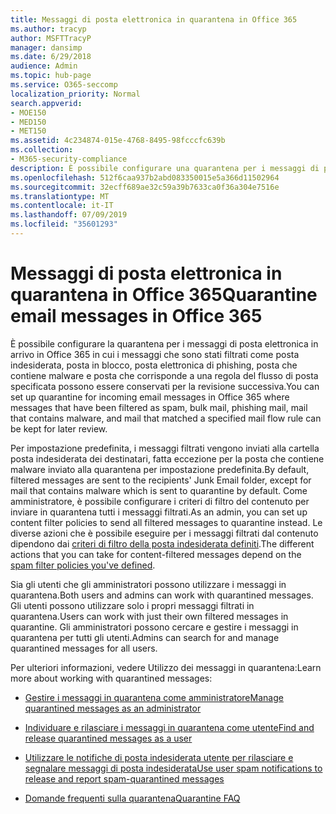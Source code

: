 ```yaml
---
title: Messaggi di posta elettronica in quarantena in Office 365
ms.author: tracyp
author: MSFTTracyP
manager: dansimp
ms.date: 6/29/2018
audience: Admin
ms.topic: hub-page
ms.service: O365-seccomp
localization_priority: Normal
search.appverid:
- MOE150
- MED150
- MET150
ms.assetid: 4c234874-015e-4768-8495-98fcccfc639b
ms.collection:
- M365-security-compliance
description: È possibile configurare una quarantena per i messaggi di posta elettronica in arrivo in Office 365 in cui i messaggi di posta elettronica in arrivo che sono stati filtrati come posta indesiderata, massa, phishing e malware possono essere conservati per la revisione successiva.
ms.openlocfilehash: 512f6caa937b2abd083350015e5a366d11502964
ms.sourcegitcommit: 32ecff689ae32c59a39b7633ca0f36a304e7516e
ms.translationtype: MT
ms.contentlocale: it-IT
ms.lasthandoff: 07/09/2019
ms.locfileid: "35601293"
---
```

# <a name="quarantine-email-messages-in-office-365"></a><span data-ttu-id="c8100-103">Messaggi di posta elettronica in quarantena in Office 365</span><span class="sxs-lookup"><span data-stu-id="c8100-103">Quarantine email messages in Office 365</span></span>

<span data-ttu-id="c8100-104">È possibile configurare la quarantena per i messaggi di posta elettronica in arrivo in Office 365 in cui i messaggi che sono stati filtrati come posta indesiderata, posta in blocco, posta elettronica di phishing, posta che contiene malware e posta che corrisponde a una regola del flusso di posta specificata possono essere conservati per la revisione successiva.</span><span class="sxs-lookup"><span data-stu-id="c8100-104">You can set up quarantine for incoming email messages in Office 365 where messages that have been filtered as spam, bulk mail, phishing mail, mail that contains malware, and mail that matched a specified mail flow rule can be kept for later review.</span></span>
  
<span data-ttu-id="c8100-105">Per impostazione predefinita, i messaggi filtrati vengono inviati alla cartella posta indesiderata dei destinatari, fatta eccezione per la posta che contiene malware inviato alla quarantena per impostazione predefinita.</span><span class="sxs-lookup"><span data-stu-id="c8100-105">By default, filtered messages are sent to the recipients' Junk Email folder, except for mail that contains malware which is sent to quarantine by default.</span></span> <span data-ttu-id="c8100-106">Come amministratore, è possibile configurare i criteri di filtro del contenuto per inviare in quarantena tutti i messaggi filtrati.</span><span class="sxs-lookup"><span data-stu-id="c8100-106">As an admin, you can set up content filter policies to send all filtered messages to quarantine instead.</span></span> <span data-ttu-id="c8100-107">Le diverse azioni che è possibile eseguire per i messaggi filtrati dal contenuto dipendono dai [criteri di filtro della posta indesiderata definiti](https://go.microsoft.com/fwlink/?LinkId=799736).</span><span class="sxs-lookup"><span data-stu-id="c8100-107">The different actions that you can take for content-filtered messages depend on the [spam filter policies you've defined](https://go.microsoft.com/fwlink/?LinkId=799736).</span></span>
  
<span data-ttu-id="c8100-108">Sia gli utenti che gli amministratori possono utilizzare i messaggi in quarantena.</span><span class="sxs-lookup"><span data-stu-id="c8100-108">Both users and admins can work with quarantined messages.</span></span> <span data-ttu-id="c8100-109">Gli utenti possono utilizzare solo i propri messaggi filtrati in quarantena.</span><span class="sxs-lookup"><span data-stu-id="c8100-109">Users can work with just their own filtered messages in quarantine.</span></span> <span data-ttu-id="c8100-110">Gli amministratori possono cercare e gestire i messaggi in quarantena per tutti gli utenti.</span><span class="sxs-lookup"><span data-stu-id="c8100-110">Admins can search for and manage quarantined messages for all users.</span></span>
  
<span data-ttu-id="c8100-111">Per ulteriori informazioni, vedere Utilizzo dei messaggi in quarantena:</span><span class="sxs-lookup"><span data-stu-id="c8100-111">Learn more about working with quarantined messages:</span></span>
  
- [<span data-ttu-id="c8100-112">Gestire i messaggi in quarantena come amministratore</span><span class="sxs-lookup"><span data-stu-id="c8100-112">Manage quarantined messages as an administrator</span></span>](manage-quarantined-messages-and-files.md)
    
- [<span data-ttu-id="c8100-113">Individuare e rilasciare i messaggi in quarantena come utente</span><span class="sxs-lookup"><span data-stu-id="c8100-113">Find and release quarantined messages as a user</span></span>](find-and-release-quarantined-messages-as-a-user.md)
    
- [<span data-ttu-id="c8100-114">Utilizzare le notifiche di posta indesiderata utente per rilasciare e segnalare messaggi di posta indesiderata</span><span class="sxs-lookup"><span data-stu-id="c8100-114">Use user spam notifications to release and report spam-quarantined messages</span></span>](use-spam-notifications-to-release-and-report-quarantined-messages.md)
    
- [<span data-ttu-id="c8100-115">Domande frequenti sulla quarantena</span><span class="sxs-lookup"><span data-stu-id="c8100-115">Quarantine FAQ</span></span>](quarantine-faq.md)
    

